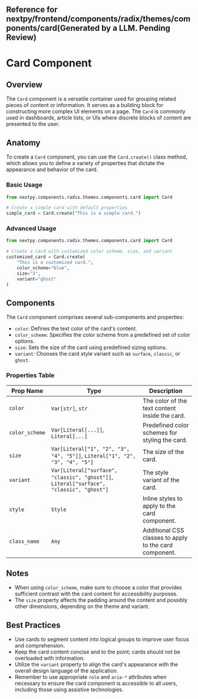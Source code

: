 ##  Reference for nextpy/frontend/components/radix/themes/components/card(Generated by a LLM. Pending Review)

# Card Component

## Overview

The `Card` component is a versatile container used for grouping related pieces of content or information. It serves as a building block for constructing more complex UI elements on a page. The `Card` is commonly used in dashboards, article lists, or UIs where discrete blocks of content are presented to the user.

## Anatomy

To create a `Card` component, you can use the `Card.create()` class method, which allows you to define a variety of properties that dictate the appearance and behavior of the card.

### Basic Usage

```python
from nextpy.components.radix.themes.components.card import Card

# Create a simple card with default properties
simple_card = Card.create("This is a simple card.")
```

### Advanced Usage

```python
from nextpy.components.radix.themes.components.card import Card

# Create a card with customized color scheme, size, and variant
customized_card = Card.create(
    "This is a customized card.",
    color_scheme="blue",
    size="3",
    variant="ghost"
)
```

## Components

The `Card` component comprises several sub-components and properties:

- `color`: Defines the text color of the card's content.
- `color_scheme`: Specifies the color scheme from a predefined set of color options.
- `size`: Sets the size of the card using predefined sizing options.
- `variant`: Chooses the card style variant such as `surface`, `classic`, or `ghost`.

### Properties Table

| Prop Name        | Type        | Description                                             |
|------------------|-------------|---------------------------------------------------------|
| `color`          | `Var[str]`, `str` | The color of the text content inside the card.        |
| `color_scheme`   | `Var[Literal[...]]`, `Literal[...]` | Predefined color schemes for styling the card.       |
| `size`           | `Var[Literal["1", "2", "3", "4", "5"]]`, `Literal["1", "2", "3", "4", "5"]` | The size of the card.                             |
| `variant`        | `Var[Literal["surface", "classic", "ghost"]]`, `Literal["surface", "classic", "ghost"]` | The style variant of the card.                    |
| `style`          | `Style`     | Inline styles to apply to the card component.              |
| `class_name`     | `Any`       | Additional CSS classes to apply to the card component.     |

## Notes

- When using `color_scheme`, make sure to choose a color that provides sufficient contrast with the card content for accessibility purposes.
- The `size` property affects the padding around the content and possibly other dimensions, depending on the theme and variant.

## Best Practices

- Use cards to segment content into logical groups to improve user focus and comprehension.
- Keep the card content concise and to the point; cards should not be overloaded with information.
- Utilize the `variant` property to align the card's appearance with the overall design language of the application.
- Remember to use appropriate `role` and `aria-*` attributes when necessary to ensure the card component is accessible to all users, including those using assistive technologies.